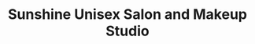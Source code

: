 ---
title: "Sunshine Unisex Salon and Makeup Studio"
url: /pune/sunshine-unisex-salon-and-makeup-studio/
shop: hairdresser
---